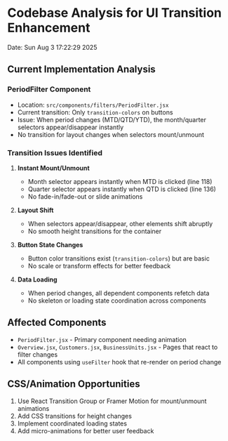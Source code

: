# Codebase Analysis for UI Transition Enhancement
Date: Sun Aug 3 17:22:29 2025

## Current Implementation Analysis

### PeriodFilter Component
- Location: `src/components/filters/PeriodFilter.jsx`
- Current transition: Only `transition-colors` on buttons
- Issue: When period changes (MTD/QTD/YTD), the month/quarter selectors appear/disappear instantly
- No transition for layout changes when selectors mount/unmount

### Transition Issues Identified

1. **Instant Mount/Unmount**
   - Month selector appears instantly when MTD is clicked (line 118)
   - Quarter selector appears instantly when QTD is clicked (line 136)
   - No fade-in/fade-out or slide animations

2. **Layout Shift**
   - When selectors appear/disappear, other elements shift abruptly
   - No smooth height transitions for the container

3. **Button State Changes**
   - Button color transitions exist (`transition-colors`) but are basic
   - No scale or transform effects for better feedback

4. **Data Loading**
   - When period changes, all dependent components refetch data
   - No skeleton or loading state coordination across components

## Affected Components
- `PeriodFilter.jsx` - Primary component needing animation
- `Overview.jsx`, `Customers.jsx`, `BusinessUnits.jsx` - Pages that react to filter changes
- All components using `useFilter` hook that re-render on period change

## CSS/Animation Opportunities
1. Use React Transition Group or Framer Motion for mount/unmount animations
2. Add CSS transitions for height changes
3. Implement coordinated loading states
4. Add micro-animations for better user feedback